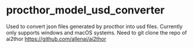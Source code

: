 # procthor_model_usd_converter
Used to convert json files generated by procthor into usd files. 
Currently only supports windows and macOS systems. Need to git clone the repo of ai2thor https://github.com/allenai/ai2thor
